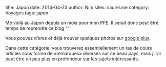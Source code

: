 title: Japon
date: 2014-04-23
author: Nim
sites: saurel.me
category: Voyages
tags: japon

<p>Me voil&agrave; au Japon depuis un mois pour mon PFE. Il serait donc peut &ecirc;tre temps de reprendre ce blog ^^</p>
<p>Vous pouvez d&rsquo;ores et d&eacute;j&agrave; trouver quelques photos sur <a title="Japon" href="https://plus.google.com/photos/+GuilhemSaurel/albums/5995747285791890001" target="_blank">google plus</a>.</p>
<p>Dans cette cat&eacute;gorie, vous trouverez essentiellement un tas de cours articles sous forme de &laquo;remarques&raquo; diverses sur ce beau pays, mais j&rsquo;irai peut &ecirc;tre un peu plus en profondeur sur les sujets int&eacute;ressants.</p>
